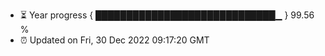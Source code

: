- ⏳ Year progress { █████████████████████████████▁ } 99.56 %
- ⏰ Updated on Fri, 30 Dec 2022 09:17:20 GMT

